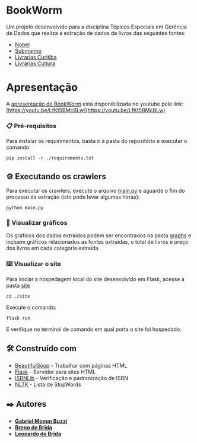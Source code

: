# BookWorm

Um projeto desenvolvido para a disciplina Tópicos Especiais em Gerência de Dados que realiza a extração de dados de livros das seguintes fontes:
* [Nobel](https://www.papelarianobel.com.br/produtos-categoria/livro/)
* [Submarino](https://www.submarino.com.br/)
* [Livrarias Curitiba](https://www.livrariascuritiba.com.br/)
* [Livrarias Cultura](https://www.livrariacultura.com.br/)

# Apresentação

A [apresentação do BookWorm](https://youtu.be/LfKt5BMcBLw) está disponibilizada no youtube pelo link: [https://youtu.be/LfKt5BMcBLw](https://youtu.be/LfKt5BMcBLw)


### 📋 Pré-requisitos

Para instalar os requirimentos, basta ir à pasta do repositório e executar o comando:

```
pip install -r ./requirements.txt
```

## ⚙️ Executando os crawlers

Para executar os crawlers, execute o arquivo [main.py](main.py) e aguarde o fim do processo da extração (isto pode levar algumas horas):

```
python main.py
```

### 🔩 Visualizar gráficos

Os gráficos dos dados extraídos podem ser encontrados na pasta [graphs](graphs/) e incluem gráficos relacionados as fontes extraídas, o total de livros e preço dos livros em cada categoria extraída.

### ⌨️ Visualizar o site

Para iniciar a hospedagem local do site desenvolvido em Flask, acesse a pasta [site](site/)

```
cd ./site
```

Execute o comando:

```
flask run
```

E verifique no terminal de comando em qual porta o site foi hospedado.

## 🛠️ Construído com

* [BeautifulSoup](https://beautiful-soup-4.readthedocs.io/en/latest/) - Trabalhar com páginas HTML
* [Flask](https://flask.palletsprojects.com/en/3.0.x/) - Servidor para sites HTML
* [ISBNLib](https://pypi.org/project/isbnlib/) - Verificação e padronização de ISBN
* [NLTK](https://www.nltk.org/) - Lista de StopWords

## ✒️ Autores

* [**Gabriel Momm Buzzi**](https://github.com/g-buzzi)
* [**Breno de Brida**](https://github.com/brenobrida)
* [**Leonardo de Brida**](https://github.com/LeoBrida)